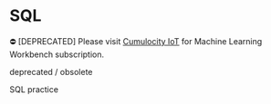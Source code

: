 # SQL

:no_entry: [DEPRECATED] Please visit [Cumulocity IoT](https://www.softwareag.cloud/site/product/cumulocity-iot.html#/) for Machine Learning Workbench subscription.

deprecated / obsolete

SQL practice
